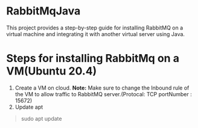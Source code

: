 # RabbitMqJava

This project provides a step-by-step guide for installing RabbitMQ on a virtual machine and integrating it with another virtual server using Java.

# Steps for installing RabbitMq on a VM(Ubuntu 20.4)
1. Create a VM on cloud. 
**Note:** Make sure to change the Inbound rule of the VM to allow traffic to RabbitMQ server.(Protocal: TCP portNumber : 15672)
2. Update apt
> sudo apt update
